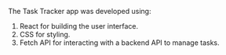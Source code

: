 The Task Tracker app was developed using:

1. React for building the user interface.
2. CSS for styling.
3. Fetch API for interacting with a backend API to manage tasks.
